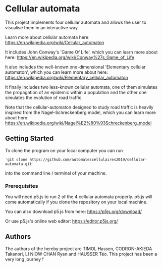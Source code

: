 # Cellular automata

This project implements four cellular automata and allows the user to visualise them in an interactive way.  

Learn more about cellular automata here: https://en.wikipedia.org/wiki/Cellular_automaton

It includes John Conway's 'Game Of Life', which you can learn more about here: https://en.wikipedia.org/wiki/Conway%27s_Game_of_Life

It also includes the well-known one-dimensional 'Elementary cellular automaton', which you can learn more about here: https://en.wikipedia.org/wiki/Elementary_cellular_automaton


It finally includes two less-known cellular automata, one of them simulates the propagation of an epidemic within a population and the other one simulates the evolution of road traffic.

Note that the cellular-automaton designed to study road traffic is heavily inspired from the Nagel–Schreckenberg model, which you can learn more about here: https://en.wikipedia.org/wiki/Nagel%E2%80%93Schreckenberg_model

## Getting Started

To clone the program on your local computer you can run 
```
'git clone https://github.com/automatescellulaires2019/cellular-automata.git'
```
into the command line / terminal of your machine.

### Prerequisites

You will need p5.js to run 2 of the 4 cellular automata properly.
p5.js will come automatically if you clone the repository on your local machine.

You can also download p5.js from here: https://p5js.org/download/

Or use p5.js's online web editor: https://editor.p5js.org/

## Authors

The authors of the hereby project are TIMOL Hassen, CODRON-AKIEDA Takanori, LI NIOW CHAN Ryan and HAUSSER Téo.
This project has been a very long journey f 

